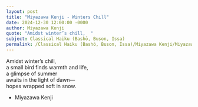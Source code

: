```yaml
---
layout: post
title: "Miyazawa Kenji - Winters Chill"
date: 2024-12-30 12:00:00 -0000
author: Miyazawa Kenji
quote: "Amidst winter’s chill,  "
subject: Classical Haiku (Bashō, Buson, Issa)
permalink: /Classical Haiku (Bashō, Buson, Issa)/Miyazawa Kenji/Miyazawa Kenji - Winters Chill
---
```


Amidst winter’s chill,  
a small bird finds warmth and life,  
a glimpse of summer  
awaits in the light of dawn—  
hopes wrapped soft in snow.

- Miyazawa Kenji
